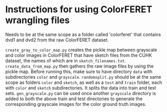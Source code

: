 # Instructions for using ColorFERET wrangling files

Needs to be at the same scope as a folder called 'colorferet' that contains dvd1 and dvd2 from the raw ColorFERET dataset.

`create_gray_to_color_map.py` creates the pickle map between grayscale and color images in ColorFERET that have sketch files from the CUHK dataset, the names of which are in `sketch_filenames.txt`.
`create_data_from_map.py` then gathers the raw image files by using the pickle map. Before running this, make sure to have directory `data` with subdirectories `color` and `grayscale`.
`randomsplit.py` should be at the same scope as folders `color` and `sketch`, as well as a `test` and `train` folder, each with `color` and `sketch` subdirectories. It splits the data into train and test sets.
`gen_grayscale.py` can be used once another `grayscale` directory is added to both the above train and test directories to generate the corresponding grayscale images for the color ground truth images. 
